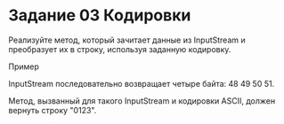 # Задание 03 Кодировки

Реализуйте метод, который зачитает данные из InputStream и преобразует их в строку,
используя заданную кодировку.

Пример

InputStream последовательно возвращает четыре байта: 48 49 50 51.

Метод, вызванный для такого InputStream и кодировки ASCII, должен вернуть строку "0123".

